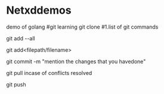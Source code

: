 # Netxddemos
demo of golang
#git learning
git clone <repository>
#1.list of git commands

git add --all

git add<filepath/filename>

git commit -m "mention the changes that you havedone"

git pull
incase of conflicts resolved

git push

